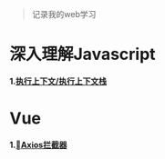 >记录我的web学习
# 深入理解Javascript
**1.[执行上下文/执行上下文栈](https://github.com/Sakurag1l/web_FeidianStudy/blob/master/MyBlog/Javascript%E2%80%94%E6%89%A7%E8%A1%8C%E4%B8%8A%E4%B8%8B%E6%96%87%E6%A0%88.md)**
# Vue
**1.[Axios拦截器](https://github.com/Sakurag1l/web_FeidianStudy/blob/master/MyBlog/Axios%E6%8B%A6%E6%88%AA%E5%99%A8.md)**